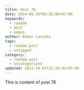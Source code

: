 ```yaml
---
title: Post 76
date: 2014-06-24T06:26:00+07:00
keywords:
  - random
  - post
  - pages
author: Dimas Lanjaka
tags:
  - random post
  - untagged
category:
  - random post
  - uncategorized
updated: 2012-10-01T22:23:42+07:00
---
```

This is content of post 76